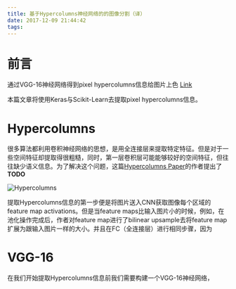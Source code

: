 ```yaml
---
title: 基于Hypercolumns神经网络的的图像分割（译）
date: 2017-12-09 21:44:42
tags:
---
```


# 前言

通过VGG-16神经网络得到pixel hypercolumns信息给图片上色 [Link](http://tinyclouds.org/colorize/)

本篇文章将使用Keras与Scikit-Learn去提取pixel hypercolumns信息。

# Hypercolumns

很多算法都利用卷积神经网络的思想，是用全连接层来提取特定特征。但是对于一些空间特征却提取得很粗糙，同时，第一层卷积层可能能够较好的空间特征，但往往缺少语义信息。为了解决这个问题，这篇[Hypercolumns Paper](http://arxiv.org/pdf/1411.5752v2.pdf)的作者提出了
**TODO**

![Hypercolumns](http://otbwgn2nv.bkt.clouddn.com/de198f05ff938be7ca6f867938bf14cc.png)

提取Hypercolumns信息的第一步便是将图片送入CNN获取图像每个区域的feature map activations。但是当feature maps比输入图片小的时候，例如，在池化操作完成后，作者对feature map进行了bilinear upsample去将feature map扩展为跟输入图片一样的大小。并且在FC（全连接层）进行相同步骤，因为

# VGG-16

在我们开始提取Hypercolumns信息前我们需要构建一个VGG-16神经网络，
